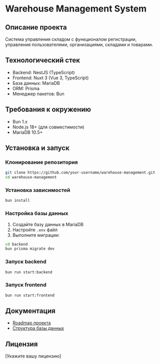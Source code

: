 # Warehouse Management System

## Описание проекта
Система управления складом с функционалом регистрации, управления пользователями, организациями, складами и товарами.

## Технологический стек
- Backend: NestJS (TypeScript)
- Frontend: Nuxt 3 (Vue 3, TypeScript)
- База данных: MariaDB
- ORM: Prisma
- Менеджер пакетов: Bun

## Требования к окружению
- Bun 1.x
- Node.js 18+ (для совместимости)
- MariaDB 10.5+

## Установка и запуск

### Клонирование репозитория
```bash
git clone https://github.com/your-username/warehouse-management.git
cd warehouse-management
```

### Установка зависимостей
```bash
bun install
```

### Настройка базы данных
1. Создайте базу данных в MariaDB
2. Настройте `.env` файл
3. Выполните миграции:
```bash
cd backend
bun prisma migrate dev
```

### Запуск backend
```bash
bun run start:backend
```

### Запуск frontend
```bash
bun run start:frontend
```

## Документация
- [Roadmap проекта](ROADMAP.md)
- [Структура базы данных](start.md)

## Лицензия
[Укажите вашу лицензию] 
